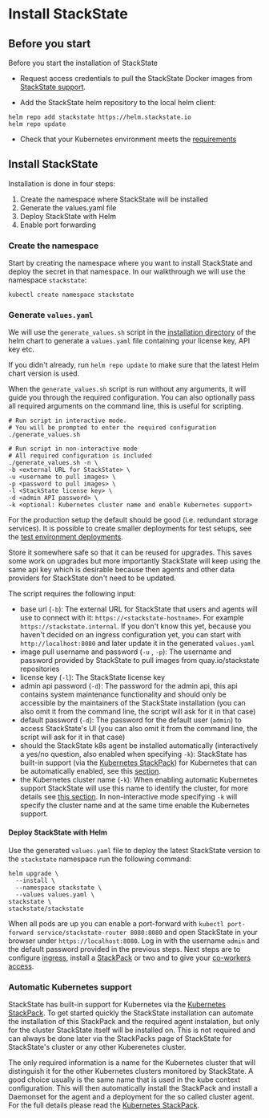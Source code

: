 # Install StackState

## Before you start

Before you start the installation of StackState

* Request access credentials to pull the StackState Docker images from [StackState support](https://support.stackstate.com/).

* Add the StackState helm repository to the local helm client:

```text
helm repo add stackstate https://helm.stackstate.io
helm repo update
```
* Check that your Kubernetes environment meets the [requirements](requirements.md)

## Install StackState

Installation is done in four steps:

1. Create the namespace where StackState will be installed
2. Generate the values.yaml file
3. Deploy StackState with Helm
4. Enable port forwarding

### Create the namespace

Start by creating the namespace where you want to install StackState and deploy the secret in that namespace. In our walkthrough we will use the namespace `stackstate`:

```text
kubectl create namespace stackstate
```

### Generate `values.yaml`

We will use the `generate_values.sh` script in the [installation directory](https://github.com/StackVista/helm-charts/tree/master/stable/stackstate/installation) of the helm chart to generate a `values.yaml` file containing your license key, API key etc.

If you didn't already, run `helm repo update` to make sure that the latest Helm chart version is used.

When the `generate_values.sh` script is run without any arguments, it will guide you through the required configuration. You can also optionally pass all required arguments on the command line, this is useful for scripting.

```
# Run script in interactive mode.
# You will be prompted to enter the required configuration
./generate_values.sh

# Run script in non-interactive mode
# All required configuration is included
./generate_values.sh -n \
-b <external URL for StackState> \
-u <username to pull images> \
-p <password to pull images> \
-l <StackState license key> \
-d <admin API password> \
-k <optional: Kubernetes cluster name and enable Kubernetes support>
```



For the production setup the default should be good \(i.e. redundant storage services\). It is possible to create smaller deployments for test setups, see the [test environment deployments](./).

Store it somewhere safe so that it can be reused for upgrades. This saves some work on upgrades but more importantly StackState will keep using the same api key which is desirable because then agents and other data providers for StackState don't need to be updated.



The script requires the following input:

* base url \(`-b`\): The external URL for StackState that users and agents will use to connect with it: `https://<stackstate-hostname>`. For example `https://stackstate.internal`. If you don't know this yet, because you haven't decided on an ingress configuration yet, you can start with `http://localhost:8080` and later update it in the generated `values.yaml`
* image pull username and password \(`-u` , `-p`\): The username and password provided by StackState to pull images from quay.io/stackstate repositories
* license key \(`-l`\): The StackState license key
* admin api password \(`-d`\): The password for the admin api, this api contains system maintenance functionality and should only be accessible by the maintainers of the StackState installation \(you can also omit it from the command line, the script will ask for it in that case\)
* default password \(`-d`\): The password for the default user \(`admin`\) to access StackState's UI \(you can also omit it from the command line, the script will ask for it in that case\)
* should the StackState k8s agent be installed automatically \(interactively a yes/no question, also enabled when specifying `-k`\): StackState has built-in support \(via the [Kubernetes StackPack](/stackpacks/integrations/kubernetes.md)) for Kubernetes that can be automatically enabled, see this [section](./#automatic-kubernetes-support).
* the Kubernetes cluster name \(`-k`\): When enabling automatic Kubernetes support StackState will use this name to identify the cluster, for more details see [this section](./#automatic-kubernetes-support). In non-interactive mode specifying `-k` will specify the cluster name and at the same time enable the Kubernetes support.

#### Deploy StackState with Helm

Use the generated `values.yaml` file to deploy the latest StackState version to the `stackstate` namespace run the following command:

```text
helm upgrade \
  --install \
  --namespace stackstate \
  --values values.yaml \
stackstate \
stackstate/stackstate
```

When all pods are up you can enable a port-forward with `kubectl port-forward service/stackstate-router 8080:8080` and open StackState in your browser under `https://localhost:8080`. Log in with the username `admin` and the default password provided in the previous steps. Next steps are to configure [ingress](ingress.md), install a [StackPack](/stackpacks/) or two and to give your [co-workers access](./#configuring-authentication-and-authorization).

### Automatic Kubernetes support

StackState has built-in support for Kubernetes via the [Kubernetes StackPack](/stackpacks/integrations/kubernetes.md). To get started quickly the StackState installation can automate the installation of this StackPack and the required agent instalation, but only for the cluster StackState itself will be installed on. This is not required and can always be done later via the StackPacks page of StackState for StackState's cluster or any other Kuberenetes cluster.

The only required information is a name for the Kubernetes cluster that will distinguish it for the other Kubernetes clusters monitored by StackState. A good choice usually is the same name that is used in the kube context configuration. This will then automatically install the StackPack and install a Daemonset for the agent and a deployment for the so called cluster agent. For the full details please read the [Kubernetes StackPack](/stackpacks/integrations/kubernetes.md).
